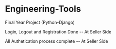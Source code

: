 # Engineering-Tools

Final Year Project (Python-Django)

Login, Logout and Registration Done -- At Seller Side

All Authetication process complete -- At Seller Side

